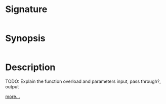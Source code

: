 # Signature
```vikid-signature
```

# Synopsis
```vikid-synopsis
```

# Description
TODO: Explain the function overload and parameters input, pass through?, output

[more...](http://reactivex.io/documentation/operators/filter.html)